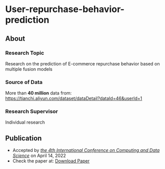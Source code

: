 # User-repurchase-behavior-prediction

## About
### Research Topic
Research on the prediction of E-commerce repurchase behavior based on multiple fusion models

### Source of Data
More than **40 million** data from: https://tianchi.aliyun.com/dataset/dataDetail?dataId=46&userId=1

### Research Supervisor
Individual research

## Publication
* Accepted by [_the 4th International Conference on Computing and Data Science_](https://www.confcds.org/index.html) on April 14, 2022  
* Check the paper at: [Download Paper](https://www.researchgate.net/publication/372630245_Research_on_prediction_of_e-commerce_repurchase_behavior_based_on_multiple_fusion_models)
